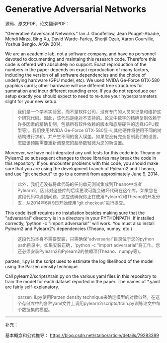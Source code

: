 Generative Adversarial Networks
=======================================

源码、原文PDF、论文翻译PDF：

"Generative Adversarial Networks." Ian J. Goodfellow, Jean Pouget-Abadie,
Mehdi Mirza, Bing Xu, David Warde-Farley, Sherjil Ozair, Aaron Courville,
Yoshua Bengio. ArXiv 2014.

We are an academic lab, not a software company, and have no personnel
devoted to documenting and maintaing this research code.
Therefore this code is offered with absolutely no support.
Exact reproduction of the numbers in the paper depends on exact
reproduction of many factors,
including the version of all software dependencies and the choice of
underlying hardware (GPU model, etc). We used NVIDA Ge-Force GTX-580
graphics cards; other hardware will use different tree structures for
summation and incur different rounding error. If you do not reproduce our
setup exactly you should expect to need to re-tune your hyperparameters
slight for your new setup.

>我们是一个学术实验室，而不是软件公司，没有专门的人员来记录和维护这个研究代码。因此，该代码是绝对不支持的。论文中数字的精确复制依赖于许多因素的精确复制，包括所有软件依赖的版本和底层硬件的选择(GPU模型等)。我们使用NVIDA Ge-Force GTX-580显卡;其他硬件将使用不同的树结构进行求和，并产生不同的舍入误差。如果您没有完全复制我们的设置，您应该预期需要重新调整您的超参数轻微为您的新设置。

Moreover, we have not integrated any unit tests for this code into Theano
or Pylearn2 so subsequent changes to those libraries may break the code
in this repository. If you encounter problems with this code, you should
make sure that you are using the development branch of Pylearn2 and Theano,
and use "git checkout" to go to a commit from approximately June 9, 2014.

>此外，我们还没有将此代码的任何单元测试集成到Theano中或者Pylearn2，因此对这些库的后续更改可能会破坏代码在这个库。如果您在这段代码中遇到问题，您应该确保你正在使用Pylearn2和Theano的开发分支，从2014年6月9日开始使用“git checkout”进行提交。

This code itself requires no installation besides making sure that the
"adversarial" directory is in a directory in your PYTHONPATH. If
installed correctly, 'python -c "import adversarial"' will work. You
must also install Pylearn2 and Pylearn2's dependencies (Theano, numpy,
etc.)

>这段代码本身不需要安装，只需确保“adversarial”目录位于您的python path目录中。如果安装正确，'python -c "import adversarial"将工作。您还必须安装Pylearn2和Pylearn2的依赖项(Theano、numpy等)。

parzen_ll.py is the script used to estimate the log likelihood of the
model using the Parzen density technique.

Call pylearn2/scripts/train.py on the various yaml files in this repository
to train the model for each dataset reported in the paper. The names of
*.yaml are fairly self-explanatory.

>parzen_ll.py使用Parzen density technique来确定模型的对数似然，在这个存储库中的各种yaml文件上调用pylearn2/scripts/train.py训练论文中每个数据集的模型。

***

补充：

基本概念和公式推导： https://blog.csdn.net/stalbo/article/details/79283399
